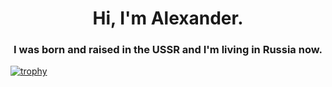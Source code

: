 <h1 align="center">Hi, I'm Alexander.</h1>
<h3 align="center">I was born and raised in the USSR and I'm living in Russia now.</h3>

[![trophy](https://github-profile-trophy.vercel.app/?username=alex-w)](https://github.com/ryo-ma/github-profile-trophy)

